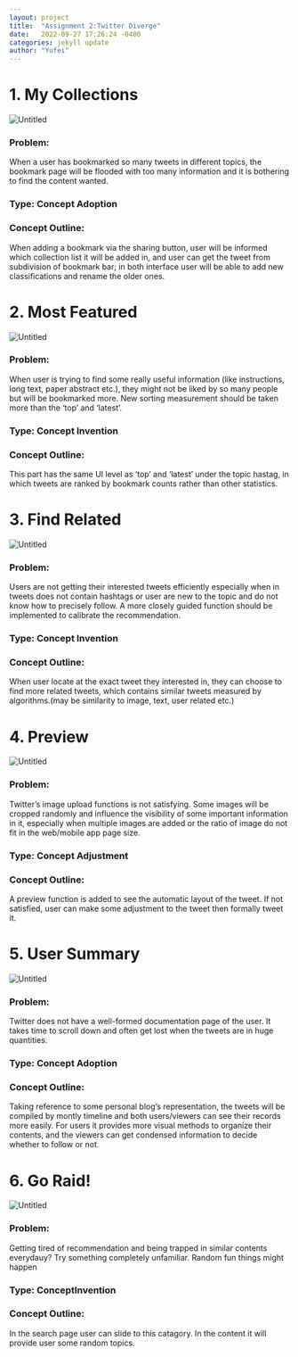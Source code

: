 ```yaml
---
layout: project
title:  "Assignment 2:Twitter Diverge"
date:   2022-09-27 17:26:24 -0400
categories: jekyll update
author: "Yufei"
---
```


# 1. My Collections

![Untitled](Assignment%202%20Twitter%20Diverge%20cb214fffb5e54481916f7b30fdd0f3f8/Untitled.png)

### Problem:

When a user has bookmarked so many tweets in different topics, the bookmark page will be flooded with too many information and it is bothering to find the content wanted.

### Type: Concept Adoption

### Concept Outline:

When adding a bookmark via the sharing button, user will be informed which collection list it will be added in, and user can get the tweet from subdivision of bookmark bar; in both interface user will be able to add new classifications and rename the older ones.

# 2. Most Featured

![Untitled](Assignment%202%20Twitter%20Diverge%20cb214fffb5e54481916f7b30fdd0f3f8/Untitled%201.png)

### Problem:

When user is trying to find some really useful information (like instructions, long text, paper abstract etc.), they might not be liked by so many people but will be bookmarked more. New sorting measurement should be taken more than the ‘top’ and ‘latest’.

### Type: Concept Invention

### Concept Outline:

This part has the same UI level as ‘top’ and ‘latest’ under the topic hastag, in which tweets are ranked by bookmark counts rather than other statistics.

# 3. Find Related

![Untitled](Assignment%202%20Twitter%20Diverge%20cb214fffb5e54481916f7b30fdd0f3f8/Untitled%202.png)

### Problem:

Users are not getting their interested tweets efficiently especially when in tweets does not contain hashtags or user are new to the topic and do not know how to precisely follow. A more closely guided function should be implemented to calibrate the recommendation.

### Type: Concept Invention

### Concept Outline:

When user locate at the exact tweet they interested in, they can choose to find more related tweets, which contains similar tweets measured by algorithms.(may be similarity to image, text, user related etc.)

# 4. Preview

![Untitled](Assignment%202%20Twitter%20Diverge%20cb214fffb5e54481916f7b30fdd0f3f8/Untitled%203.png)

### Problem:

Twitter’s image upload functions is not satisfying. Some images will be cropped randomly and influence the visibility of some important information in it, especially when multiple images are added or the ratio of image do not fit in the web/mobile app page size.

### Type: Concept Adjustment

### Concept Outline:

A preview function is added to see the automatic layout of the tweet. If not satisfied, user can make some adjustment to the tweet then formally tweet it.

# 5. User Summary

![Untitled](Assignment%202%20Twitter%20Diverge%20cb214fffb5e54481916f7b30fdd0f3f8/Untitled%204.png)

### Problem:

Twitter does not have a well-formed documentation page of the user. It takes time to scroll down and often get lost when the tweets are in huge quantities.

### Type: Concept Adoption

### Concept Outline:

Taking reference to some personal blog’s representation, the tweets will be compiled by montly timeline and both users/viewers can see their records more easily. For users it provides more visual methods to organize their contents, and the viewers can get condensed information to decide whether to follow or not.

# 6. Go Raid!

![Untitled](Assignment%202%20Twitter%20Diverge%20cb214fffb5e54481916f7b30fdd0f3f8/Untitled%205.png)

### Problem:

Getting tired of recommendation and being trapped in similar contents everydauy? Try something completely unfamiliar. Random fun things might happen

### Type: ConceptInvention

### Concept Outline:

In the search page user can slide to this catagory. In the content it will provide user some random topics.